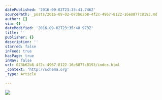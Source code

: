 ```yaml
---
datePublished: '2016-09-02T23:35:41.746Z'
sourcePath: _posts/2016-09-02-073b62b8-4f2c-4967-8122-16e8877c8193.md
author: []
via: {}
dateModified: '2016-09-02T23:35:40.973Z'
title: ''
publisher: {}
description: ''
starred: false
inFeed: true
hasPage: true
inNav: false
url: 073b62b8-4f2c-4967-8122-16e8877c8193/index.html
_context: 'http://schema.org'
_type: Article

---
```

![](https://the-grid-user-content.s3-us-west-2.amazonaws.com/fc9df2a7-29d5-49a5-8d1d-6a744a2c2141.jpg)